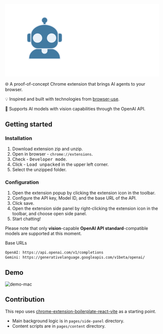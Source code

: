 <div align="center">

<picture>
    <source media="(prefers-color-scheme: dark)" srcset="https://github.com/MisterCommand/web-pilot/blob/main/chrome-extension/public/icon-with-title_dark.png" />
    <source media="(prefers-color-scheme: light)" srcset="https://github.com/MisterCommand/web-pilot/blob/main/chrome-extension/public/icon-with-title_light.png" />
    <img alt="Logo" src="https://github.com/MisterCommand/web-pilot/blob/main/chrome-extension/public/icon-with-title_dark.png" />
</picture>

</div>

🌐 A proof-of-concept Chrome extension that brings AI agents to your browser.

💡 Inspired and built with technologies from [browser-use](https://github.com/browser-use/browser-use).

🤖 Supports AI models with vision capabilities through the OpenAI API.

## Getting started

### Installation
1. Download extension zip and unzip.
2. Open in browser - `chrome://extensions`.
3. Check - <kbd>Developer mode</kbd>.
4. Click - <kbd>Load unpacked</kbd> in the upper left corner.
5. Select the unzipped folder.

### Configuration
1. Open the extension popup by clicking the extension icon in the toolbar.
2. Configure the API key, Model ID, and the base URL of the API.
3. Click save.
4. Open the extension side panel by right-clicking the extension icon in the toolbar, and choose open side panel.
5. Start chatting!

Please note that only **vision**-capable **OpenAI API standard**-compatible models are supported at this moment.

Base URLs
```
OpenAI: https://api.openai.com/v1/completions
Gemini: https://generativelanguage.googleapis.com/v1beta/openai/
```

## Demo
![demo-mac](https://github.com/user-attachments/assets/5d7e8fb9-515f-4fd6-ae87-6cf8008a3f35)

## Contribution
This repo uses [chrome-extension-boilerplate-react-vite](https://github.com/Jonghakseo/chrome-extension-boilerplate-react-vite) as a starting point.
- Main background logic is in `pages/side-panel` directory.
- Content scripts are in `pages/content` directory.
